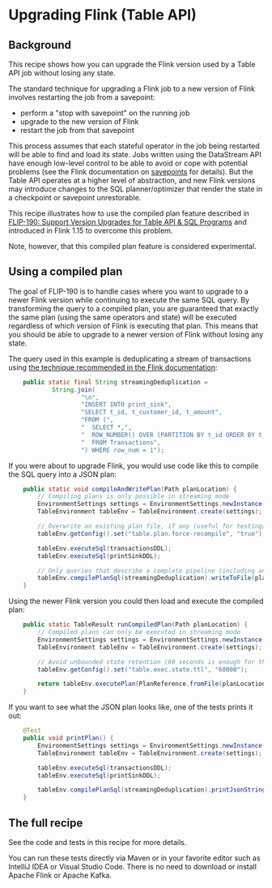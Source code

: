 # Upgrading Flink (Table API)

## Background

This recipe shows how you can upgrade the Flink version used by a Table API job without losing any state.

The standard technique for upgrading a Flink job to a new version of Flink involves restarting the job from a savepoint:

* perform a "stop with savepoint" on the running job
* upgrade to the new version of Flink
* restart the job from that savepoint

This process assumes that each stateful operator in the job being restarted will be able to find and load its state. Jobs written using the DataStream API have enough low-level control to be able to avoid or cope with potential problems (see the Flink documentation on [savepoints](https://nightlies.apache.org/flink/flink-docs-stable/docs/ops/state/savepoints/) for details). But the Table API operates at a higher level of abstraction, and new Flink versions may introduce changes to the SQL planner/optimizer that render the state in a checkpoint or savepoint unrestorable.

This recipe illustrates how to use the compiled plan feature described in [FLIP-190: Support Version Upgrades for Table API & SQL Programs](https://cwiki.apache.org/confluence/x/KZBnCw) and introduced in Flink 1.15 to overcome this problem.

Note, however, that this compiled plan feature is considered experimental.

## Using a compiled plan

The goal of FLIP-190 is to handle cases where you want to upgrade to a newer Flink version while continuing to execute the same SQL query. By transforming the query to a compiled plan, you are guaranteed that exactly the same plan (using the same operators and state) will be executed regardless of which version of Flink is executing that plan. This means that you should be able to upgrade to a newer version of Flink without losing any state.

The query used in this example is deduplicating a stream of transactions using [the technique recommended in the Flink documentation](https://nightlies.apache.org/flink/flink-docs-stable/docs/dev/table/sql/queries/deduplication/):

```java CompiledPlanRecipe.java focus=43:52
    public static final String streamingDeduplication =
            String.join(
                    "\n",
                    "INSERT INTO print_sink",
                    "SELECT t_id, t_customer_id, t_amount",
                    "FROM (",
                    "  SELECT *,",
                    "  ROW_NUMBER() OVER (PARTITION BY t_id ORDER BY t_time ASC) AS row_num",
                    "  FROM Transactions",
                    ") WHERE row_num = 1");
```

If you were about to upgrade Flink, you would use code like this
to compile the SQL query into a JSON plan:

```java CompiledPlanRecipe.java focus=71:84
    public static void compileAndWritePlan(Path planLocation) {
        // Compiling plans is only possible in streaming mode
        EnvironmentSettings settings = EnvironmentSettings.newInstance().inStreamingMode().build();
        TableEnvironment tableEnv = TableEnvironment.create(settings);

        // Overwrite an existing plan file, if any (useful for testing/debugging)
        tableEnv.getConfig().set("table.plan.force-recompile", "true");

        tableEnv.executeSql(transactionsDDL);
        tableEnv.executeSql(printSinkDDL);

        // Only queries that describe a complete pipeline (including an INSERT) can be compiled
        tableEnv.compilePlanSql(streamingDeduplication).writeToFile(planLocation);
    }
```

Using the newer Flink version you could then load and execute the compiled plan:

```java CompiledPlanRecipe.java focus=86:95
    public static TableResult runCompiledPlan(Path planLocation) {
        // Compiled plans can only be executed in streaming mode
        EnvironmentSettings settings = EnvironmentSettings.newInstance().inStreamingMode().build();
        TableEnvironment tableEnv = TableEnvironment.create(settings);

        // Avoid unbounded state retention (60 seconds is enough for this example)
        tableEnv.getConfig().set("table.exec.state.ttl", "60000");

        return tableEnv.executePlan(PlanReference.fromFile(planLocation));
    }
```

If you want to see what the JSON plan looks like, one of the tests prints it out:

```java CompiledPlanRecipeTest.java focus=86,93:94
    @Test
    public void printPlan() {
        EnvironmentSettings settings = EnvironmentSettings.newInstance().inStreamingMode().build();
        TableEnvironment tableEnv = TableEnvironment.create(settings);

        tableEnv.executeSql(transactionsDDL);
        tableEnv.executeSql(printSinkDDL);

        tableEnv.compilePlanSql(streamingDeduplication).printJsonString();
    }
```

## The full recipe

See the code and tests in this recipe for more details.

You can run these tests directly via
Maven or in your favorite editor such as IntelliJ IDEA or Visual Studio Code. There is no need to download or install Apache Flink or Apache Kafka.

